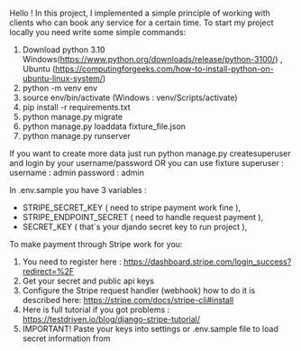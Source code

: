 Hello ! In this project, I implemented a simple principle of working with clients who can book any service for a certain time.
To start my project locally you need write some simple commands:

1. Download python 3.10 Windows(https://www.python.org/downloads/release/python-3100/) , Ubuntu (https://computingforgeeks.com/how-to-install-python-on-ubuntu-linux-system/)
2. python -m venv env
3. source env/bin/activate (Windows : venv/Scripts/activate)
4. pip install -r requirements.txt
5. python manage.py migrate
6. python manage.py loaddata fixture_file.json 
7. python manage.py runserver

If you want to create more data just run python manage.py createsuperuser and login by your username/password 
OR you can use fixture superuser : 
username : admin
password : admin

  In .env.sample you have 3 variables : 
- STRIPE_SECRET_KEY ( need to stripe payment work fine ),
- STRIPE_ENDPOINT_SECRET ( need to handle request payment ),
- SECRET_KEY ( that`s your djando secret key to run project ),

To make payment through Stripe work for you:
1. You need to register here : https://dashboard.stripe.com/login_success?redirect=%2F
2. Get your secret and public api keys
3. Configure the Stripe request handler (webhook)  how to do it is described here: https://stripe.com/docs/stripe-cli#install
4. Here is full tutorial if you got problems : https://testdriven.io/blog/django-stripe-tutorial/
5. IMPORTANT! Paste your keys into settings or .env.sample file to load secret information from 
